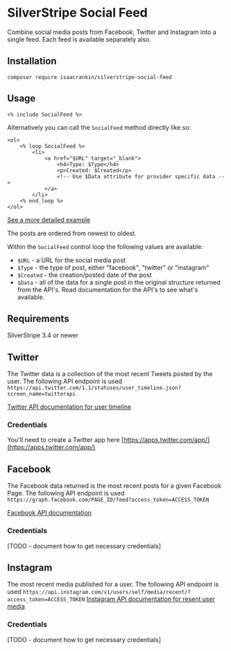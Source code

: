 # SilverStripe Social Feed
Combine social media posts from Facebook, Twitter and Instagram into a single feed.
Each feed is available separately also.

## Installation
```composer require isaacrankin/silverstripe-social-feed```

## Usage

```<% include SocialFeed %>```

Alternatively you can call the `SocialFeed` method directly like so:

```
<ol>
	<% loop SocialFeed %>
		<li>
			<a href="$URL" target="_blank">
				<h4>Type: $Type</h4>
				<p>Created: $Created</p>
				<!-- Use $Data attribute for provider specific data -->
			</a>
		</li>
	<% end_loop %>
</ol>
```

[See a more detailed example](https://github.com/isaacwebfix/silverstripe-social-feed/blob/master/templates/includes/SocialFeed.ss)

The posts are ordered from newest to oldest. 

Within the `SocialFeed` control loop the following values are available:

- `$URL` - a URL for the social media post
- `$Type` - the type of post, either "facebook", "twitter" or "instagram"
- `$Created` - the creation/posted date of the post
- `$Data` - all of the data for a single post in the original structure returned from the API's. Read documentation for the API's to see what's available. 

## Requirements

SilverStripe 3.4 or newer

## Twitter

The Twitter data is a collection of the most recent Tweets posted by the user.
The following API endpoint is used `https://api.twitter.com/1.1/statuses/user_timeline.json?screen_name=twitterapi`

[Twitter API documentation for user timeline](https://dev.twitter.com/rest/reference/get/statuses/user_timeline)

### Credentials
You'll need to create a Twitter app here [https://apps.twitter.com/app/](https://apps.twitter.com/app/)

## Facebook

The Facebook data returned is the most recent posts for a given Facebook Page.
The following API endpoint is used `https://graph.facebook.com/PAGE_ID/feed?access_token=ACCESS_TOKEN`

[Facebook API documentation](https://developers.facebook.com/docs/graph-api/using-graph-api)
 
### Credentials
[TODO - document how to get necessary credentials]

## Instagram
The most recent media published for a user.
The following API endpoint is used `https://api.instagram.com/v1/users/self/media/recent/?access_token=ACCESS_TOKEN`
[Instagram API documentation for resent user media](https://www.instagram.com/developer/endpoints/users/#get_users_media_recent_self)

### Credentials
[TODO - document how to get necessary credentials]
